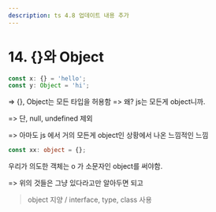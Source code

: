 ```yaml
---
description: ts 4.8 업데이트 내용 추가
---
```


# 14. {}와 Object

```typescript
const x: {} = 'hello';
const y: Object = 'hi';
```

\=> {}, Object는 모든 타입을 허용함 => 왜? js는 모든게 object니까.

\=> 단, null, undefined 제외

\=> 아마도 js 에서 거의 모든게 object인 상황에서 나온 느낌적인 느낌



```typescript
const xx: object = {};
```

우리가 의도한 객체는 o 가 소문자인 object를 써야함.

\=> 위의 것들은 그냥 있다라고만 알아두면 되고

> object 지양 / interface, type, class 사용
